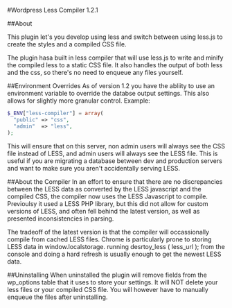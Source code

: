 #Wordpress Less Compiler 1.2.1

##About

This plugin let's you develop using less and switch between using less.js to create the styles and a compiled CSS file.

The plugin hasa  built in less compiler that will use less.js to write and minify the compiled less to a static CSS file.  It also handles the output of both less and the css, so there's no need to enqueue any files yourself.

##Environment Overrides
As of version 1.2 you have the abliity to use an environment variable to override the databse output settings.  This also allows for slightly more granular control.  Example:

```php
$_ENV["less-compiler"] = array(
  "public" => "css",
  "admin"  => "less",
);
```
This will ensure that on this server, non admin users will always see the CSS file instead of LESS, and admin users will always see the LESS file.  This is useful if you are migrating a database between dev and production servers and want to make sure you aren't accidentally serving LESS.

##About the Compiler
In an effort to ensure that there are no discrepancies between the LESS data as converted by the LESS javascript and the compiled CSS, the compiler now uses the LESS Javascript to compile.  Previoulsy it used a LESS PHP library, but this did not allow for custom versions of LESS, and often fell behind the latest version, as well as presented inconsistencies in parsing.

The tradeoff of the latest version is that the compiler will occassionally compile from cached LESS files.  Chrome is particularly prone to storing LESS data in window.localstorage.  running desrtoy_less ( less_url ); from the console and doing a hard refresh is usually enough to get the newest LESS data.

##Uninstalling
When uninstalled the plugin will remove fields from the wp_options table that it uses to store your settings.  It will NOT delete your less files or your compiled CSS file.  You will however have to manually enqueue the files after uninstalling.

